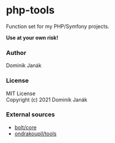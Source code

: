 # php-tools
Function set for my PHP/Symfony projects.

**Use at your own risk!**

### Author
Dominik Janák

### License
MIT License \
Copyright (c) 2021 Dominik Janák

### External sources
- [bolt/core](https://github.com/bolt/core)
- [ondrakoupil/tools](https://github.com/ondrakoupil/tools)
